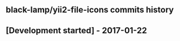 black-lamp/yii2-file-icons commits history
------------------------------------------

## [Development started] - 2017-01-22